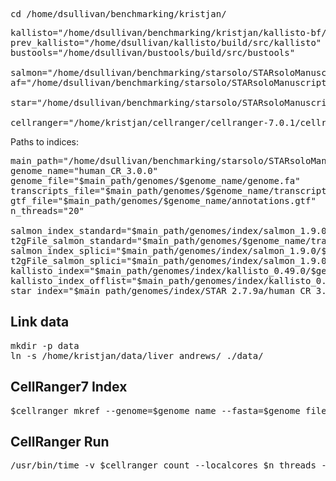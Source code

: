 <pre>cd /home/dsullivan/benchmarking/kristjan/</pre>

<pre>kallisto="/home/dsullivan/benchmarking/kristjan/kallisto-bf/build/src/kallisto"
prev_kallisto="/home/dsullivan/kallisto/build/src/kallisto"
bustools="/home/dsullivan/bustools/build/src/bustools"

salmon="/home/dsullivan/benchmarking/starsolo/STARsoloManuscript/exe/salmon_1.9.0"
af="/home/dsullivan/benchmarking/starsolo/STARsoloManuscript/exe/alevin-fry_0.8.0"

star="/home/dsullivan/benchmarking/starsolo/STARsoloManuscript//exe/STAR_2.7.9a"

cellranger="/home/kristjan/cellranger/cellranger-7.0.1/cellranger"
</pre>

Paths to indices:

<pre>main_path="/home/dsullivan/benchmarking/starsolo/STARsoloManuscript"
genome_name="human_CR_3.0.0"
genome_file="$main_path/genomes/$genome_name/genome.fa"
transcripts_file="$main_path/genomes/$genome_name/transcripts.fa"
gtf_file="$main_path/genomes/$genome_name/annotations.gtf"
n_threads="20"

salmon_index_standard="$main_path/genomes/index/salmon_1.9.0/$genome_name/standard/index"
t2gFile_salmon_standard="$main_path/genomes/$genome_name/transcript_to_gene.2col.txt"
salmon_index_splici="$main_path/genomes/index/salmon_1.9.0/$genome_name/splici/i150"
t2gFile_salmon_splici="$main_path/genomes/index/salmon_1.9.0/$genome_name/splici/salmon_splici_150/splici_fl145_t2g_3col.tsv"
kallisto_index="$main_path/genomes/index/kallisto_0.49.0/$genome_name/standard_1/index.idx"
kallisto_index_offlist="$main_path/genomes/index/kallisto_0.49.0/$genome_name/standard_offlist_1/index.idx"
star_index="$main_path/genomes/index/STAR_2.7.9a/human_CR_3.0.0/fullSA/"</pre>

## Link data

<pre>mkdir -p data
ln -s /home/kristjan/data/liver_andrews/ ./data/</pre>

## CellRanger7 Index

<pre>$cellranger mkref --genome=$genome_name --fasta=$genome_file --genes=$gtf_file --nthreads=$n_threads</pre>

## CellRanger Run

<pre>/usr/bin/time -v $cellranger count --localcores $n_threads --fastqs data/liver_andrews/sc/ --sample SRR16227561,SRR16227562,SRR16227563,SRR16227564,SRR16227565,SRR16227566,SRR16227567,SRR16227568,SRR16227569,SRR16227571,SRR16227572,SRR16227573,SRR16227574,SRR16227575,SRR16227576,SRR16227578,SRR16227579,SRR16227580,SRR16227581,SRR16227582,SRR16227583 --id sc_liver_cellranger7 --transcriptome human_CR_3.0.0  1> sc_liver_cellranger7_stdout.txt 2> sc_liver_cellranger7_stderr.txt</pre>
